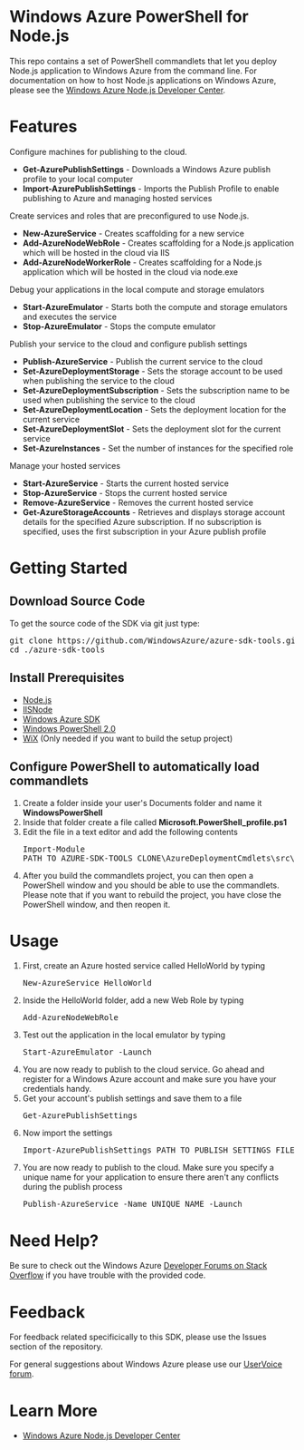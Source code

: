 <h1>Windows Azure PowerShell for Node.js</h1>
<p>This repo contains a set of PowerShell commandlets that let you deploy Node.js
application to Windows Azure from the command line. For documentation on how
to host Node.js applications on Windows Azure, please see the
<a href="http://www.windowsazure.com/en-us/develop/nodejs/">Windows Azure
Node.js Developer Center</a>.</p>

<h1>Features</h1>
<p>Configure machines for publishing to the cloud.</p>
<ul>
    <li><strong>Get-AzurePublishSettings</strong> - Downloads a Windows Azure publish profile
    to your local computer </li>
    <li><strong>Import-AzurePublishSettings</strong> - Imports the Publish Profile to enable
    publishing to Azure and managing hosted services</li>
</ul>
<p>Create services and roles that are preconfigured to use Node.js.</p>
<ul>
    <li><strong>New-AzureService</strong> - Creates scaffolding for a new service</li>
    <li><strong>Add-AzureNodeWebRole</strong> - Creates scaffolding for a Node.js application
    which will be hosted in the cloud via IIS</li>
    <li><strong>Add-AzureNodeWorkerRole</strong> - Creates scaffolding for a Node.js application
    which will be hosted in the cloud via node.exe</li>
</ul>
<p>Debug your applications in the local compute and storage emulators</p>
<ul>
    <li><strong>Start-AzureEmulator</strong> - Starts both the compute and storage emulators
    and executes the service</li>
    <li><strong>Stop-AzureEmulator</strong> - Stops the compute emulator</li>
</ul>
<p>Publish your service to the cloud and configure publish settings</p>
<ul>
    <li><strong>Publish-AzureService</strong> - Publish the current service to the cloud</li>
    <li><strong>Set-AzureDeploymentStorage</strong> - Sets the storage account to be used when
    publishing the service to the cloud</li>
    <li><strong>Set-AzureDeploymentSubscription</strong> - Sets the subscription name to be
    used when publishing the service to the cloud</li>
    <li><strong>Set-AzureDeploymentLocation</strong> - Sets the deployment location for the
    current service</li>
    <li><strong>Set-AzureDeploymentSlot</strong> - Sets the deployment slot for the current
    service</li>
    <li><strong>Set-AzureInstances</strong> - Set the number of instances for the specified role</li>
</ul>
<p>Manage your hosted services</p>
<ul>
    <li><strong>Start-AzureService</strong> - Starts the current hosted service</li>
    <li><strong>Stop-AzureService</strong> - Stops the current hosted service</li>
    <li><strong>Remove-AzureService</strong> - Removes the current hosted service</li>
    <li><strong>Get-AzureStorageAccounts</strong> - Retrieves and displays storage account
    details for the specified Azure subscription.  If no subscription is
    specified, uses the first subscription in your Azure publish profile</li>
</ul>

<h1>Getting Started</h1>
<h2>Download Source Code</h2>
<p>To get the source code of the SDK via git just type:<br/>
<pre>git clone https://github.com/WindowsAzure/azure-sdk-tools.git<br/>cd ./azure-sdk-tools</pre>
</p>
<h2>Install Prerequisites</h2>
<ul>
    <li><a href="http://nodejs.org/">Node.js</a></li>
    <li><a href="https://github.com/tjanczuk/iisnode">IISNode</a></li>
    <li><a href="http://www.microsoft.com/windowsazure/sdk/">Windows Azure SDK</a></li>
    <li><a href="http://technet.microsoft.com/en-us/scriptcenter/dd742419">Windows PowerShell 2.0</a></li>
    <li><a href="http://wix.sourceforge.net/">WiX</a> (Only needed if you want to build the setup project)</li>
</ul>
<h2>Configure PowerShell to automatically load commandlets</h2>
<ol>
    <li>Create a folder inside your user's Documents folder and name it <strong>WindowsPowerShell</strong></li>
    <li>Inside that folder create a file called <strong>Microsoft.PowerShell_profile.ps1</strong></li>
    <li>Edit the file in a text editor and add the following contents<br/>
    <pre>Import-Module<br/>PATH_TO_AZURE-SDK-TOOLS_CLONE\AzureDeploymentCmdlets\src\AzureDeploymentCmdlets\bin\Debug\AzureDeploymentCmdlets.dll</pre></li>
    <li>After you build the commandlets project, you can then open a PowerShell window and you should be able to use the commandlets. Please note that if you want to rebuild the project, you have close the PowerShell window, and then reopen it.</li>
</ol>

<h1>Usage</h1>
<ol>
    <li>First, create an Azure hosted service called HelloWorld by typing<br/>
    <pre>New-AzureService HelloWorld</pre></li>
    <li>Inside the HelloWorld folder, add a new Web Role by typing<br/>
    <pre>Add-AzureNodeWebRole</pre></li>
    <li>Test out the application in the local emulator by typing<br/>
    <pre>Start-AzureEmulator -Launch</pre></li>
    <li>You are now ready to publish to the cloud service. Go ahead and register
    for a Windows Azure account and make sure you have your credentials handy.</li>
    <li>Get your account's publish settings and save them to a file<br/>
    <pre>Get-AzurePublishSettings</pre></li>
    <li>Now import the settings<br/>
    <pre>Import-AzurePublishSettings PATH_TO_PUBLISH_SETTINGS_FILE</pre></li>
    <li>You are now ready to publish to the cloud. Make sure you specify a
    unique name for your application to ensure there aren't any conflicts during
    the publish process<br/>
    <pre>Publish-AzureService -Name UNIQUE_NAME -Launch</pre></li>
</ol>

<h1>Need Help?</h1>
<p>Be sure to check out the Windows Azure <a href="http://go.microsoft.com/fwlink/?LinkId=234489">
Developer Forums on Stack Overflow</a> if you have trouble with the provided code.</p>

<h1>Feedback</h1>
<p>For feedback related specificically to this SDK, please use the Issues
section of the repository.</p>
<p>For general suggestions about Windows Azure please use our
<a href="http://www.mygreatwindowsazureidea.com/forums/34192-windows-azure-feature-voting">UserVoice forum</a>.</p>

<h1>Learn More</h1>
<ul>
    <li><a href="http://www.windowsazure.com/en-us/develop/nodejs/">Windows Azure Node.js
    Developer Center</a></li>
</ul>
